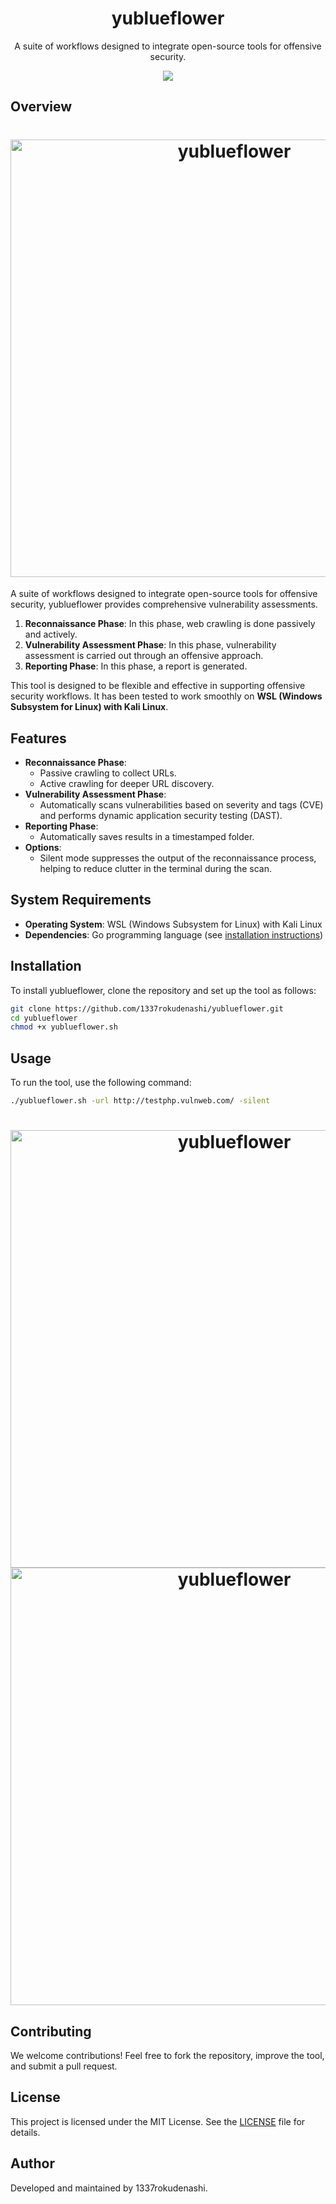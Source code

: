 <h1 align="center">yublueflower</h1>

<p align="center">
  A suite of workflows designed to integrate open-source tools for offensive security.
</p>

<p align="center">
  <img src="https://img.shields.io/badge/Kali-268BEE?style=for-the-badge&logo=kalilinux&logoColor=white">
</p>

## Overview

<h1 align="center">
  <img src="https://github.com/user-attachments/assets/ac0ac510-ee57-4d09-9f81-77dc7da964e7" alt="yublueflower" width="700px">
  <br>
</h1>

A suite of workflows designed to integrate open-source tools for offensive security, yublueflower provides comprehensive vulnerability assessments.
1. **Reconnaissance Phase**: In this phase, web crawling is done passively and actively.
2. **Vulnerability Assessment Phase**: In this phase, vulnerability assessment is carried out through an offensive approach.
3. **Reporting Phase**: In this phase, a report is generated.

This tool is designed to be flexible and effective in supporting offensive security workflows. It has been tested to work smoothly on **WSL (Windows Subsystem for Linux) with Kali Linux**.

## Features

- **Reconnaissance Phase**:
  - Passive crawling to collect URLs.
  - Active crawling for deeper URL discovery.
- **Vulnerability Assessment Phase**:
  - Automatically scans vulnerabilities based on severity and tags (CVE) and performs dynamic application security testing (DAST).
- **Reporting Phase**:
  - Automatically saves results in a timestamped folder.
- **Options**:
  - Silent mode suppresses the output of the reconnaissance process, helping to reduce clutter in the terminal during the scan.

## System Requirements

- **Operating System**: WSL (Windows Subsystem for Linux) with Kali Linux
- **Dependencies**: Go programming language (see [installation instructions](https://go.dev/doc/install))

## Installation

To install yublueflower, clone the repository and set up the tool as follows:

```bash
git clone https://github.com/1337rokudenashi/yublueflower.git
cd yublueflower
chmod +x yublueflower.sh
```

## Usage

To run the tool, use the following command:

```bash
./yublueflower.sh -url http://testphp.vulnweb.com/ -silent
```

<h1 align="center">
  <img src="https://github.com/user-attachments/assets/1fcb637c-c8a2-4658-8680-2dffac2145c7" alt="yublueflower" width="700px">
  <img src="https://github.com/user-attachments/assets/6853bfc6-401b-4d01-8cea-c3b2c4418c45" alt="yublueflower" width="700px">
  <br>
</h1>

## Contributing

We welcome contributions! Feel free to fork the repository, improve the tool, and submit a pull request.

## License

This project is licensed under the MIT License. See the [LICENSE](LICENSE) file for details.

## Author

Developed and maintained by 1337rokudenashi.
